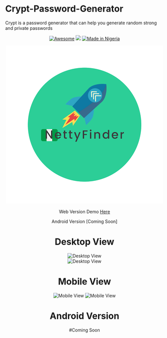 # Crypt-Password-Generator
Crypt is a password generator that can help you generate random strong and private passwords
<div align="center">

[![Awesome](https://cdn.rawgit.com/sindresorhus/awesome/d7305f38d29fed78fa85652e3a63e154dd8e8829/media/badge.svg)](https://github.com/sindresorhus/awesome) ![](https://img.shields.io/badge/For-Nigerians-brightgreen.svg)
[![Made in Nigeria](https://img.shields.io/badge/made%20in-nigeria-008751.svg?style=flat-square)](https://github.com/acekyd/made-in-nigeria)

![](https://raw.githubusercontent.com/BolajiAyodeji/netty-finder/master/img/NettyFinder.png)

Web Version Demo [Here](https://Crypt-password.com)

Android Version [Coming Soon]

# Desktop View

<p align="center">
  <img src="https://raw.githubusercontent.com/" alt="Desktop View">
    <br>
  <img src="https://raw.githubusercontent.com/" alt="Desktop View">
</p>

# Mobile View

<p align="center">
  <img src="https://raw.githubusercontent.com/BolajiAyodeji/" width="350" alt="Mobile View">
  <img src="https://raw.githubusercontent.com/BolajiAyodeji/" width="350" alt="Mobile View">
</p>

# Android Version

<p align="center">
  #Coming Soon
</p>

